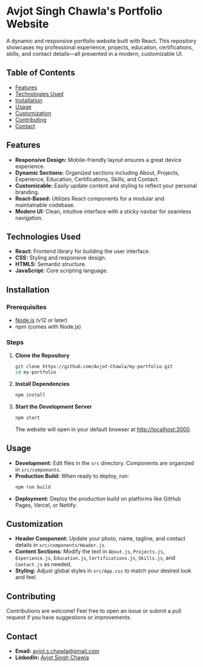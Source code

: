 # Avjot Singh Chawla's Portfolio Website
 
 A dynamic and responsive portfolio website built with React. This repository showcases my professional experience, projects, education, certifications, skills, and contact details—all presented in a modern, customizable UI.
 
 ## Table of Contents
 - [Features](#features)
 - [Technologies Used](#technologies-used)
 - [Installation](#installation)
 - [Usage](#usage)
 - [Customization](#customization)
 - [Contributing](#contributing)
 - [Contact](#contact)
 
 ## Features
 - **Responsive Design:** Mobile-friendly layout ensures a great device experience.
 - **Dynamic Sections:** Organized sections including About, Projects, Experience, Education, Certifications, Skills, and Contact.
 - **Customizable:** Easily update content and styling to reflect your personal branding.
 - **React-Based:** Utilizes React components for a modular and maintainable codebase.
 - **Modern UI:** Clean, intuitive interface with a sticky navbar for seamless navigation.
 
 ## Technologies Used
 - **React:** Frontend library for building the user interface.
 - **CSS:** Styling and responsive design.
 - **HTML5:** Semantic structure.
 - **JavaScript:** Core scripting language.
 
 ## Installation
 
 ### Prerequisites
 - [Node.js](https://nodejs.org/) (v12 or later)
 - npm (comes with Node.js)
 
 ### Steps
 1. **Clone the Repository**
    ```bash
    git clone https://github.com/Avjot-Chawla/my-portfolio.git
    cd my-portfolio
    ```
 2. **Install Dependencies**
    ```bash
    npm install
    ```
 3. **Start the Development Server**
    ```bash
    npm start
    ```
    The website will open in your default browser at [http://localhost:3000](http://localhost:3000).
 
 ## Usage
 - **Development:** Edit files in the `src` directory. Components are organized in `src/components`.
 - **Production Build:** When ready to deploy, run:
   ```bash
   npm run build
   ```
 - **Deployment:** Deploy the production build on platforms like GitHub Pages, Vercel, or Netlify.
 
 ## Customization
 - **Header Component:** Update your photo, name, tagline, and contact details in `src/components/Header.js`.
 - **Content Sections:** Modify the text in `About.js`, `Projects.js`, `Experience.js`, `Education.js`, `Certifications.js`, `Skills.js`, and `Contact.js` as needed.
 - **Styling:** Adjust global styles in `src/App.css` to match your desired look and feel.
 
 ## Contributing
 Contributions are welcome! Feel free to open an issue or submit a pull request if you have suggestions or improvements.
 
 ## Contact
 - **Email:** [avjot.s.chawla@gmail.com](mailto:avjot.s.chawla@gmail.com)
 - **LinkedIn:** [Avjot Singh Chawla](https://www.linkedin.com/in/avjot-singh-chawla)
